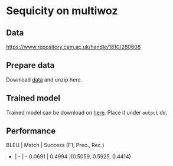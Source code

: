 # Sequicity on multiwoz

## Data

https://www.repository.cam.ac.uk/handle/1810/280608

## Prepare data

Download [data](https://tatk-data.s3-ap-northeast-1.amazonaws.com/sequicity_multiwoz_data.zip) and unzip here.

## Trained model

Trained model can be download on [here](https://tatk-data.s3-ap-northeast-1.amazonaws.com/sequicity_multiwoz.pkl). Place it under `output` dir.

## Performance

BLEU | Match | Success (F1, Prec., Rec.) 
- | - | - 
0.0691 | 0.4994 |(0.5059, 0.5925, 0.4414)

